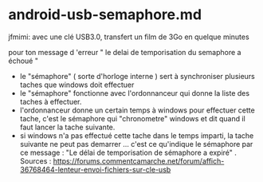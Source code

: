 # android-usb-semaphore.md
jfmimi: avec une clé USB3.0, transfert un film de 3Go en quelque minutes

pour ton message d 'erreur " le delai de temporisation du semaphore a échoué "
- le "sémaphore" ( sorte d'horloge interne ) sert à synchroniser plusieurs taches que windows doit effectuer
- le "sémaphore" fonctionne avec l'ordonnanceur qui donne la liste des taches à effectuer.
- l'ordonnanceur donne un certain temps à windows pour effectuer cette tache, c'est le sémaphore qui "chronometre" windows et dit quand il faut lancer la tache suivante.
- si windows n'a pas effectué cette tache dans le temps imparti, la tache suivante ne peut pas demarrer ... c'est ce qu'indique le sémaphore par ce message : "Le délai de temporisation de sémaphore a expiré" .
Sources : https://forums.commentcamarche.net/forum/affich-36768464-lenteur-envoi-fichiers-sur-cle-usb
